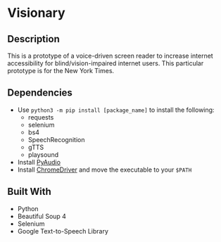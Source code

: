# Visionary


## Description

This is a prototype of a voice-driven screen reader to increase internet accessibility for blind/vision-impaired internet users. This particular prototype is for the New York Times.

## Dependencies
- Use `python3 -m pip install [package_name]` to install the following:
    - requests
    - selenium
    - bs4
    - SpeechRecognition
    - gTTS
    - playsound
- Install [PyAudio](https://people.csail.mit.edu/hubert/pyaudio/)
- Install [ChromeDriver](https://chromedriver.chromium.org/downloads) and move the executable to your `$PATH`


## Built With
* Python
* Beautiful Soup 4
* Selenium
* Google Text-to-Speech Library
